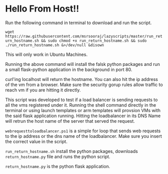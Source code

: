# Hello From Host!!

Run the following command in terminal to download and run the script.

```wget https://raw.githubusercontent.com/msrsooraj/lazyscripts/master/run_return_hostname.sh && sudo chmod +x run_return_hostname.sh && sudo  ./run_return_hostname.sh &>/dev/null &disown```

This will only work in Ubuntu Machines.

Running the above command will install the falsk python packages and run a small flask-python application in the background in port 80.

curl'ing localhost will return the hostname. You can also hit the ip address of the vm from a browser. Make sure the security gorup rules allow traffic to reach vm if you are hitting it directly.

This script was developed to test if a load balancer is sending requests to all the vms registered under it. Running the shell command directly in the terminal or using launch templates or arm templates will provsion VMs with the said flask application running. Hitting the loadbalancer in its DNS Name will retrun the host name of the server that served the request.

```webrequesttoloadbalancer.ps1``` is a simple for loop that sends web requests to the ip address or the dns name of the loadbalancer. Make sure you insert the correct value in the script.

```run_return_hostname.sh``` install the python packages, downloads ```return_hostname.py``` file and runs the python script.

```return_hostname.py``` is the python flask application.
